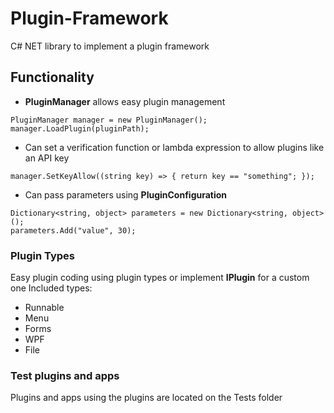 # Plugin-Framework
C# NET library to implement a plugin framework

## Functionality

* **PluginManager** allows easy plugin management
```
PluginManager manager = new PluginManager();
manager.LoadPlugin(pluginPath);
```
* Can set a verification function or lambda expression to allow plugins like an API key
```
manager.SetKeyAllow((string key) => { return key == "something"; });
```
* Can pass parameters using **PluginConfiguration**
```
Dictionary<string, object> parameters = new Dictionary<string, object>();
parameters.Add("value", 30);
```

### Plugin Types
Easy plugin coding using plugin types or implement **IPlugin** for a custom one
Included types: 
* Runnable
* Menu
* Forms
* WPF
* File

### Test plugins and apps
Plugins and apps using the plugins are located on the Tests folder